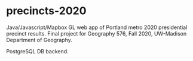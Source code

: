# precincts-2020

Java/Javascript/Mapbox GL web app of Portland metro 2020 presidential precinct results. Final project for Geography 576, Fall 2020, UW-Madison Department of Geography.

PostgreSQL DB backend.
